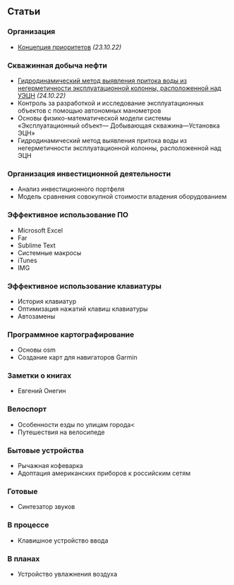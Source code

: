 ## Статьи
### Организация  
- [Концепция приоритетов](приоритеты.md) *(23.10.22)*

### Скважинная добыча нефти  
- [Гидродинамический метод выявления притока воды из негерметичности эксплуатационной колонны, расположенной над УЭЦН](03.html) *(24.10.22)*
- Контроль за разработкой и исследование эксплуатационных объектов с помощью автономных манометров
- Основы физико-математической модели системы «Эксплуатационный объект— Добывающая скважина—Установка ЭЦН»
- Гидродинамический метод выявления притока воды из негерметичности эксплуатационной колонны, расположенной над ЭЦН

### Организация инвестиционной деятельности  
- Анализ инвестиционного портфеля
- Модель сравнения совокупной стоимости владения оборудованием

### Эффективное использование ПО  
- Microsoft Excel
- Far
- Sublime Text
- Системные макросы
- iTunes
- IMG
### Эффективное использование клавиатуры  
- История клавиатур
- Оптимизация нажатий клавиш клавиатуры
- Автозамены
### Программное картографирование 
- Основы osm
- Создание карт для навигаторов Garmin
### Заметки о книгах  
- Евгений Онегин
### Велоспорт  
- Особенности езды по улицам города<
- Путешествия на велосипеде
### Бытовые устройства  
- Рычажная кофеварка
- Адоптация американских приборов к российским сетям
### Готовые  
- Синтезатор звуков
### В процессе  
- Клавишное устройство ввода
### В планах  
- Устройство увлажнения воздуха
